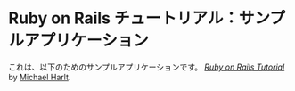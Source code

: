 # Ruby on Rails チュートリアル：サンプルアプリケーション

これは、以下のためのサンプルアプリケーションです。
[*Ruby on Rails Tutorial*](http://railstutorial.jp/)
by [Michael Harlt](http://michaelhartl.com/).

